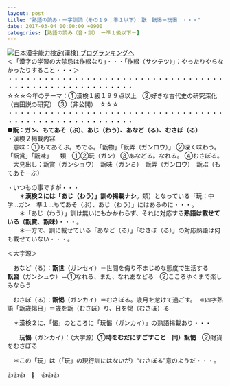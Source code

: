 ```yaml
---
layout: post
title: "熟語の読み・一字訓読（その１９：準１以下）：翫　翫愒＝玩愒　・・・"
date: 2017-03-04 00:00:00 +0900
categories: [熟語の読み（音・訓）　ー準１級以下－]
---
```


[![](/syuusyuu9701/assets/images/熟語の読み・一字訓読（その１９：準１以下）：翫-翫愒＝玩愒-・・・-br_c_3028_1.gif)](http://blog.with2.net/link.php?1659096:3028 "日本漢字能力検定(漢検) ブログランキングへ")[日本漢字能力検定(漢検) ブログランキングへ](http://blog.with2.net/link.php?1659096:3028)  
＜「漢字の学習の大禁忌は作輟なり」・・・「作輟（サクテツ）」：やったりやらなかったりすること・・・＞  
・・・・・・・・・・・・・・・・・・・・・・・・・・・・・・・・・・・・・・・・・・・・・・・・・・・・・・・・・  
☆☆☆今年のテーマ：①漢検１級１９９点以上　②好きな古代史の研究深化（古田説の研究）　③（非公開）　☆☆☆　　  
・・・・・・・・・・・・・・・・・・・・・・・・・・・・・・・・・・・・・・・・・・・・・・・・・・・・・・・・・  
**●翫：ガン、もてあそ（ぶ）、あじ（わう）、あなど（る）、むさぼ（る）**  
・漢検２掲載内容  
　意味：①もてあそぶ。めでる。「翫物」「翫弄（ガンロウ）」 ②深く味わう。「翫賞」「翫味」 　類　①②玩（ガン） ③あなどる。なれる。 ④むさぼる。  
　大見出し：翫賞（ガンショウ）　翫味（ガンミ）　翫弄（ガンロウ）　翫ぶ（もてあそ－ぶ）  
  
・いつもの事ですが・・・  
　　＊**漢検２には「あじ（わう）」訓の掲載ナシ**。類）となっている「玩：中学…ガン　準１…もてあそ（ぶ）、あじ（わう）」にはあるのに・・・。  
　　＊「あじ（わう）」訓は無いにもかかわらず、それに対応する**熟語は載せている（翫賞、翫味）**・・・。  
　　＊一方で、訓に載せている「あなど（る）」「むさぼ（る）」の対応熟語は何も載せていない・・・。  
  
  
＜大字源＞  
  
　あなど（る）：**翫世**（ガンセイ）＝世間を侮り不まじめな態度で生活する　　**翫習**（ガンシュウ）＝①なれる、また、なれあなどる　②こころゆくまで楽しみならう　  
  
　むさぼ（る）：**翫愒**（ガンカイ）＝むさぼる。歳月を怠けて過ごす。　＊四字熟語「翫歳愒日」＝歳を翫（むさぼ）り、日を愒（むさぼ）る  
  
　＊漢検２に、「愒」のところに「玩愒（ガンカイ）」の熟語掲載あり・・・  
  
　　**玩愒**（ガンカイ）：（大字源）**①時をむだにすごすこと　同）翫愒**　②財貨をむさぼる　　　  
  
　＊この「玩」は（「玩」の現行訓にはないが）“むさぼる”意のようだ・・・。  
  
👍👍👍　🐔　👍👍👍  